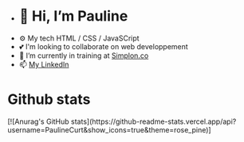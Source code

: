 - <h1>👋 Hi, I’m Pauline</h1>
- ⚙️ My tech HTML / CSS / JavaSCript 
- 💕 I'm looking to collaborate on web developpement  
- 🌱 I’m currently in training at <a href="https://simplon.co/">Simplon.co</a>
- 📫 <a href="https://www.linkedin.com/in/pauline-curt-488a52254/" target="_blank">My LinkedIn </a>


<h1>Github stats</h1>
[![Anurag's GitHub stats](https://github-readme-stats.vercel.app/api?username=PaulineCurt&show_icons=true&theme=rose_pine)]

<!---
PaulineCurt/PaulineCurt is a ✨ special ✨ repository because its `README.md` (this file) appears on your GitHub profile.
You can click the Preview link to take a look at your changes.
--->
